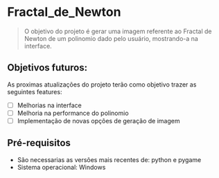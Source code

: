 # Fractal_de_Newton

> O objetivo do projeto é gerar uma imagem referente ao Fractal de Newton de um polinomio dado pelo usuário, mostrando-a na interface.

## Objetivos futuros:

As proximas atualizações do projeto terão como objetivo trazer as seguintes features:

- [ ] Melhorias na interface
- [ ] Melhoria na performance do polinomio
- [ ] Implementação de novas opções de geração de imagem

## Pré-requisitos

* São necessarias as versões mais recentes de: python e pygame
* Sistema operacional: Windows
